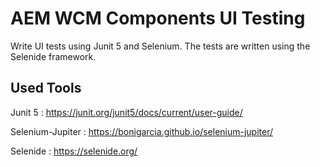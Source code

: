 # AEM WCM Components UI Testing
Write UI tests using Junit 5 and Selenium. The tests are written using the Selenide framework.

## Used Tools

Junit 5 : https://junit.org/junit5/docs/current/user-guide/

Selenium-Jupiter : https://bonigarcia.github.io/selenium-jupiter/

Selenide : https://selenide.org/